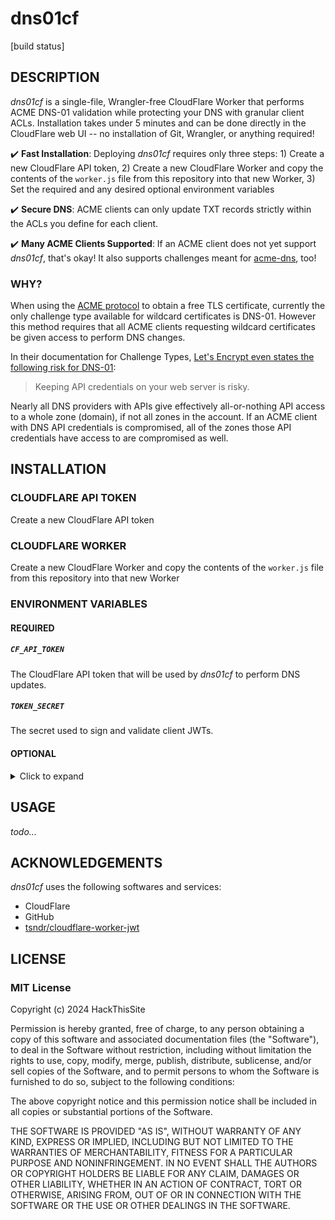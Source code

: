 # dns01cf

[build status]

## DESCRIPTION

*dns01cf* is a single-file, Wrangler-free CloudFlare Worker that performs ACME DNS-01 validation while protecting your DNS with granular client ACLs. Installation takes under 5 minutes and can be done directly in the CloudFlare web UI -- no installation of Git, Wrangler, or anything required!

:heavy_check_mark: **Fast Installation**: Deploying *dns01cf* requires only three steps: 1) Create a new CloudFlare API token, 2) Create a new CloudFlare Worker and copy the contents of the `worker.js` file from this repository into that new Worker, 3) Set the required and any desired optional environment variables

:heavy_check_mark: **Secure DNS**: ACME clients can only update TXT records strictly within the ACLs you define for each client.

:heavy_check_mark: **Many ACME Clients Supported**: If an ACME client does not yet support *dns01cf*, that's okay! It also supports challenges meant for [acme-dns](https://github.com/joohoi/acme-dns), too!

### WHY?

When using the [ACME protocol](https://en.wikipedia.org/wiki/Automatic_Certificate_Management_Environment) to obtain a free TLS certificate, currently the only challenge type available for wildcard certificates is DNS-01. However this method requires that all ACME clients requesting wildcard certificates be given access to perform DNS changes.

In their documentation for Challenge Types, [Let's Encrypt even states the following risk for DNS-01](https://letsencrypt.org/docs/challenge-types/#dns-01-challenge):

> Keeping API credentials on your web server is risky.

Nearly all DNS providers with APIs give effectively all-or-nothing API access to a whole zone (domain), if not all zones in the account. If an ACME client with DNS API credentials is compromised, all of the zones those API credentials have access to are compromised as well.

## INSTALLATION

### CLOUDFLARE API TOKEN

Create a new CloudFlare API token

### CLOUDFLARE WORKER

Create a new CloudFlare Worker and copy the contents of the `worker.js` file from this repository into that new Worker

### ENVIRONMENT VARIABLES

#### REQUIRED

##### `CF_API_TOKEN`

The CloudFlare API token that will be used by *dns01cf* to perform DNS updates.

##### `TOKEN_SECRET`

The secret used to sign and validate client JWTs.

#### OPTIONAL

<details>

<summary>Click to expand</summary>

##### `ACL_STRICT_ACME_HOSTNAME`

| Default: `false` |
|--|

If set to `true`, ACLs will not implicitly permit an `_acme-challenge.` prefix and each ACL must have this prefix specifically defined, or a wildcard present, for `_acme-challenge.` to be permitted.

##### `API_TIMEOUT`

| Default: `5000` |
|--|

How long in milliseconds to wait for an API call to complete.

##### `DAT_MAX_LENGTH`

| Default: `8192` |
|--|

Maximum length of a `dat` miscellaneous data object in a client JWT.

##### `DISABLE_ANON_TELEMETRY`

| Default: `false` |
|--|

Disable sending anonymous telemetry during cron jobs (only the current running version of *dns01cf* is sent).

If you leave this enabled, thank you! :heart:

##### `DISABLE_POWERED_BY`

| Default: `false` |
|--|

Disable showing an `X-Powered-By` header in responses.

If you leave this enabled, thank you! :heart:

##### `DNS01CF_PATH_PREFIX`

| Default: *(empty)* |
|--|

If set, this prefix will be required on all *dns01cf* listener calls, including `create_token`.

Example:

If `DNS01CF_PATH_PREFIX` is set to `foobar`, then to create a token the path would be `/foobar/dns01cf/create_token`.

##### `ENABLE_CREATE_TOKEN`

| Default: `false` |
|--|

Must be set to `true` in order to use the `create_token` endpoint. For security this is not enabled by default.

##### `LISTENERS`

| Default: `dns01cf` |
|--|

A comma-delimited list of listeners to enable for clients to use, evaluated in order of first to last.

Supported listeners:

* `dns01cf`
* `acmedns`

##### `RECORD_EXPIRATION`

| Default: `86400` |
|--|

How long a TXT record should last for before the cron job is permitted to prune it.

Used when [LISTENERS](#LISTENERS) contains `acmedns`.

Must be no less than the setting of [RECORD_TTL](#RECORD-TTL) and no greater than 86400.

##### `RECORD_TTL`

| Default: `60` |
|--|

The TTL value for a TXT record. Must be between 60 and 86400.

##### `TOKEN_ALGO`

| Default: `HS256` |
|--|

Algorithm to use when generating a client JWT.

Supported algorithms:

* `HS256`
* `HS384`
* `HS512`

</details>

## USAGE

*todo...*

## ACKNOWLEDGEMENTS

*dns01cf* uses the following softwares and services:

* CloudFlare
* GitHub
* [tsndr/cloudflare-worker-jwt](https://github.com/tsndr/cloudflare-worker-jwt)

## LICENSE

### MIT License

Copyright (c) 2024 HackThisSite

Permission is hereby granted, free of charge, to any person obtaining a copy
of this software and associated documentation files (the "Software"), to deal
in the Software without restriction, including without limitation the rights
to use, copy, modify, merge, publish, distribute, sublicense, and/or sell
copies of the Software, and to permit persons to whom the Software is
furnished to do so, subject to the following conditions:

The above copyright notice and this permission notice shall be included in all
copies or substantial portions of the Software.

THE SOFTWARE IS PROVIDED "AS IS", WITHOUT WARRANTY OF ANY KIND, EXPRESS OR
IMPLIED, INCLUDING BUT NOT LIMITED TO THE WARRANTIES OF MERCHANTABILITY,
FITNESS FOR A PARTICULAR PURPOSE AND NONINFRINGEMENT. IN NO EVENT SHALL THE
AUTHORS OR COPYRIGHT HOLDERS BE LIABLE FOR ANY CLAIM, DAMAGES OR OTHER
LIABILITY, WHETHER IN AN ACTION OF CONTRACT, TORT OR OTHERWISE, ARISING FROM,
OUT OF OR IN CONNECTION WITH THE SOFTWARE OR THE USE OR OTHER DEALINGS IN THE
SOFTWARE.
